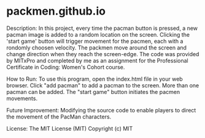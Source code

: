 # packmen.github.io

Description: 
In this project, every time the pacman button is pressed, a new pacman image is added to a random location on the screen. Clicking the 'start game' button will trigger movement for the pacmen, each with a rondomly choosen velocity. The packmen move around the screen and change direction when they reach the screen-edge. The code was provided by MITxPro and completed by me as an assignment for the Professional Certificate in Coding: Women's Cohort course.

How to Run: 
To use this program, open the index.html file in your web browser. Click "add pacman" to add a pacman to the screen. More than one pacman can be added. The "start game" button initiates the pacmen movements.

Future Improvement: 
Modifying the source code to enable players to direct the movement of the PacMan characters.

License: 
The MIT License (MIT) Copyright (c) MIT
